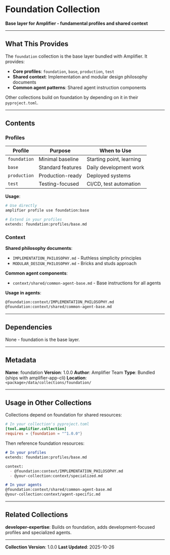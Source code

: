 # Foundation Collection

**Base layer for Amplifier - fundamental profiles and shared context**

---

## What This Provides

The `foundation` collection is the base layer bundled with Amplifier. It provides:

- **Core profiles**: `foundation`, `base`, `production`, `test`
- **Shared context**: Implementation and modular design philosophy documents
- **Common agent patterns**: Shared agent instruction components

Other collections build on foundation by depending on it in their `pyproject.toml`.

---

## Contents

### Profiles

| Profile | Purpose | When to Use |
|---------|---------|-------------|
| `foundation` | Minimal baseline | Starting point, learning |
| `base` | Standard features | Daily development work |
| `production` | Production-ready | Deployed systems |
| `test` | Testing-focused | CI/CD, test automation |

**Usage**:
```bash
# Use directly
amplifier profile use foundation:base

# Extend in your profiles
extends: foundation:profiles/base.md
```

### Context

**Shared philosophy documents**:
- `IMPLEMENTATION_PHILOSOPHY.md` - Ruthless simplicity principles
- `MODULAR_DESIGN_PHILOSOPHY.md` - Bricks and studs approach

**Common agent components**:
- `context/shared/common-agent-base.md` - Base instructions for all agents

**Usage in agents**:
```markdown
@foundation:context/IMPLEMENTATION_PHILOSOPHY.md
@foundation:context/shared/common-agent-base.md
```

---

## Dependencies

None - foundation is the base layer.

---

## Metadata

**Name**: foundation
**Version**: 1.0.0
**Author**: Amplifier Team
**Type**: Bundled (ships with amplifier-app-cli)
**Location**: `<package>/data/collections/foundation/`

---

## Usage in Other Collections

Collections depend on foundation for shared resources:

```toml
# In your collection's pyproject.toml
[tool.amplifier.collection]
requires = {foundation = "^1.0.0"}
```

Then reference foundation resources:

```markdown
# In your profiles
extends: foundation:profiles/base.md

context:
  - @foundation:context/IMPLEMENTATION_PHILOSOPHY.md
  - @your-collection:context/specialized.md

# In your agents
@foundation:context/shared/common-agent-base.md
@your-collection:context/agent-specific.md
```

---

## Related Collections

**developer-expertise**: Builds on foundation, adds development-focused profiles and specialized agents.

---

**Collection Version**: 1.0.0
**Last Updated**: 2025-10-26
